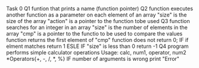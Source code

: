 Task 0
Q1 funtion that prints a name (function pointer)
Q2 function executes another function as a parameter on each element of an array
	"size" is the size of the array
	"action"  is a pointer to the function tobe used
Q3 function  searches for an integer in an array
	"size" is the number of elements in the array
	"cmp" is a pointer to the functio to be used to compare  the values
	<Return>
		function returns the first element of "cmp" function does not return 0;
		IF if elment matches return 1
		ESLE IF "size" is less than 0 return -1
Q4 program performs simple calculator operations
	Usage: calc, num1, operator, num2
	*Operators{+, -, /, *, %}
	IF number of arguments is wrong print "Error"

